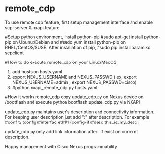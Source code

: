 # remote_cdp

To use remote cdp feature, first setup management interface and enable scp-server & nxapi feature

#Setup python environment, 
Install python-pip  #sudo apt-get install python-pip on Ubunut/Debian and #sudo yum install python-pip on RHEL/CentOS/SUSE. 
After installation of pip, 
#sudo pip install paramiko scpclient 

#How to do execute remote_cdp on your Linux/MacOS 
1. add hosts on hosts.yaml 
2. export NEXUS_USERNAME and NEXUS_PASSWD  ( ex, export NEXUS_USERNAME=admin ; export NEXUS_PASSWD=cisco) 
3. #python nxapi_remote_cdp.py hosts.yaml 


#How it works
remote_cdp copy update_cdp.py on Nexus device on /bootflash 
and execute python bootflash:update_cdp.py via NXAPI 

update_cdp.py maintains user's description and connectivity information.
For keeping user description  just add ":" after description.
For example 
#conf t;
(config)#interfac eth1/1
(config-if)#desc this_is_my_desc : 

update_cdp.py only add link information after : if exist on currernt description.

Happy management with Cisco Nexus programmability 
